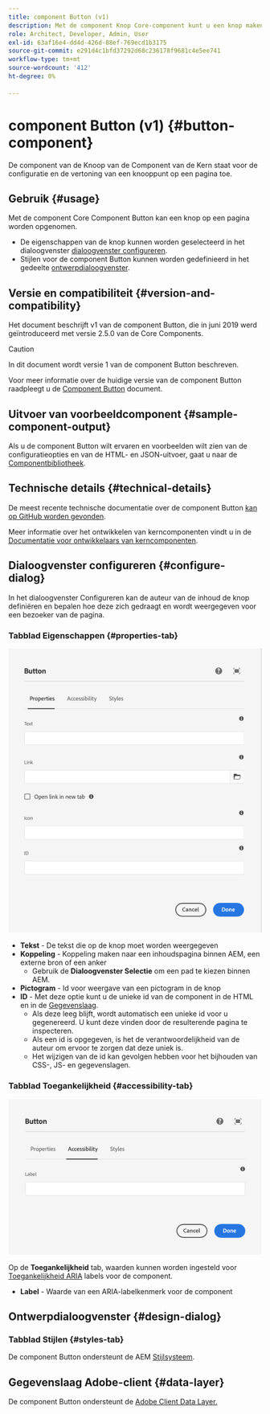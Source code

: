 ```yaml
---
title: component Button (v1)
description: Met de component Knop Core-component kunt u een knop maken en weergeven.
role: Architect, Developer, Admin, User
exl-id: 63af16e4-dd4d-426d-88ef-769ecd1b3175
source-git-commit: e291d4c1bfd37292d68c236178f9681c4e5ee741
workflow-type: tm+mt
source-wordcount: '412'
ht-degree: 0%

---
```


# component Button (v1) {#button-component}

De component van de Knoop van de Component van de Kern staat voor de configuratie en de vertoning van een knooppunt op een pagina toe.

## Gebruik {#usage}

Met de component Core Component Button kan een knop op een pagina worden opgenomen.

* De eigenschappen van de knop kunnen worden geselecteerd in het dialoogvenster [dialoogvenster configureren](#configure-dialog).
* Stijlen voor de component Button kunnen worden gedefinieerd in het gedeelte [ontwerpdialoogvenster](#design-dialog).

## Versie en compatibiliteit {#version-and-compatibility}

Het document beschrijft v1 van de component Button, die in juni 2019 werd geïntroduceerd met versie 2.5.0 van de Core Components.

>[!CAUTION]
>
>In dit document wordt versie 1 van de component Button beschreven.
>
>Voor meer informatie over de huidige versie van de component Button raadpleegt u de [Component Button](/help/components/button.md) document.

## Uitvoer van voorbeeldcomponent {#sample-component-output}

Als u de component Button wilt ervaren en voorbeelden wilt zien van de configuratieopties en van de HTML- en JSON-uitvoer, gaat u naar de [Componentbibliotheek](https://adobe.com/go/aem_cmp_library_button).

## Technische details {#technical-details}

De meest recente technische documentatie over de component Button [kan op GitHub worden gevonden](https://adobe.com/go/aem_cmp_tech_button_v1).

Meer informatie over het ontwikkelen van kerncomponenten vindt u in de [Documentatie voor ontwikkelaars van kerncomponenten](/help/developing/overview.md).

## Dialoogvenster configureren {#configure-dialog}

In het dialoogvenster Configureren kan de auteur van de inhoud de knop definiëren en bepalen hoe deze zich gedraagt en wordt weergegeven voor een bezoeker van de pagina.

### Tabblad Eigenschappen {#properties-tab}

![Het tabblad Eigenschappen van het dialoogvenster Bewerken van component Button](/help/assets/button-edit-properties.png)

* **Tekst** - De tekst die op de knop moet worden weergegeven
* **Koppeling** - Koppeling maken naar een inhoudspagina binnen AEM, een externe bron of een anker
   * Gebruik de **Dialoogvenster Selectie** om een pad te kiezen binnen AEM.
* **Pictogram** - Id voor weergave van een pictogram in de knop
* **ID** - Met deze optie kunt u de unieke id van de component in de HTML en in de [Gegevenslaag](/help/developing/data-layer/overview.md).
   * Als deze leeg blijft, wordt automatisch een unieke id voor u gegenereerd. U kunt deze vinden door de resulterende pagina te inspecteren.
   * Als een id is opgegeven, is het de verantwoordelijkheid van de auteur om ervoor te zorgen dat deze uniek is.
   * Het wijzigen van de id kan gevolgen hebben voor het bijhouden van CSS-, JS- en gegevenslagen.

### Tabblad Toegankelijkheid {#accessibility-tab}

![Toegankelijkheid, tabblad van het dialoogvenster Bewerken van component Button](/help/assets/button-edit-accessibility.png)

Op de **Toegankelijkheid** tab, waarden kunnen worden ingesteld voor [Toegankelijkheid ARIA](https://www.w3.org/WAI/standards-guidelines/aria/) labels voor de component.

* **Label** - Waarde van een ARIA-labelkenmerk voor de component

## Ontwerpdialoogvenster {#design-dialog}

### Tabblad Stijlen {#styles-tab}

De component Button ondersteunt de AEM [Stijlsysteem](/help/get-started/authoring.md#component-styling).

## Gegevenslaag Adobe-client {#data-layer}

De component Button ondersteunt de [Adobe Client Data Layer.](/help/developing/data-layer/overview.md)
